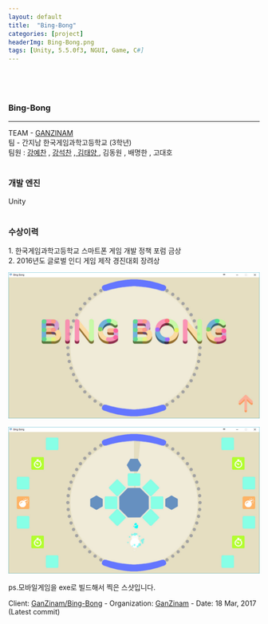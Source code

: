 ```yaml
---
layout: default
title:  "Bing-Bong"
categories: [project]
headerImg: Bing-Bong.png
tags: [Unity, 5.5.0f3, NGUI, Game, C#]
---
```

<div class="row text-center">
    <div class="col-md-12" style="margin-top: 5rem;">
        <h3>Bing-Bong</h3>
        <hr class="hr-dashed"/>
        <p>TEAM - <a href="https://github.com/GanZinam">GANZINAM</a> <br> 팀 - 간지남 한국게임과학고등학교 (3학년) <br> 팀원 : <a href="https://github.com/kyechan99">강예찬</a> , <a href="https://github.com/KangSeockChan"> 강석찬</a> ,<a href="https://github.com/sunforest99"> 김태양 </a>, 김동원
          , 배명한 , 고대호<br><br>
          <h3> 개발 엔진 </h3> Unity<br><br>
          <h3>수상이력</h3> 1. 한국게임과학고등학교 스마트폰 게임 개발 정책 포럼 금상 <br>2. 2016년도 글로벌 인디 게임 제작 경진대회 장려상 <br></p>
    </div>
        <p><img class="post-img" src="/assets/img/portfolio/bing-bong/Bing-Bong_Logo.jpg" alt=""></p>
        <p><img class="post-img" src="/assets/img/portfolio/bing-bong/playing.jpg" alt=""></p>
        <p>ps.모바일게임을 exe로 빌드해서 찍은 스샷입니다.</p>
        <p>
          <bt>Client: <a class="list-group-item-primary" href="https://github.com/GanZinam/Bing-Bong">GanZinam/Bing-Bong</a></bt> - 
          <bt>Organization: <a href="https://github.com/GanZinam">GanZinam</a></bt> -
          <bt>Date: 18 Mar, 2017 (Latest commit)</bt>
        </p>
</div>